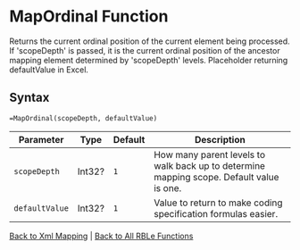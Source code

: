 # MapOrdinal Function

Returns the current ordinal position of the current element being processed.  If 'scopeDepth' is passed, it is the current ordinal position of the ancestor mapping element determined by 'scopeDepth' levels.  Placeholder returning defaultValue in Excel.

## Syntax

```excel
=MapOrdinal(scopeDepth, defaultValue)
```

Parameter | Type | Default | Description
---|---|---|---
`scopeDepth` | Int32? | `1` | How many parent levels to walk back up to determine mapping scope.  Default value is one.
`defaultValue` | Int32? | `1` | Value to return to make coding specification formulas easier.

[Back to Xml Mapping](Readme.md) | [Back to All RBLe Functions](/RBLe/Readme.md#function-documentation)